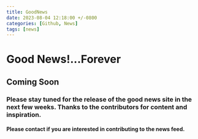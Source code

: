 ```yaml
---
title: GoodNews
date: 2023-08-04 12:18:00 +/-0800
categories: [Github, News]
tags: [news]
---
```


# Good News!...Forever 

## Coming Soon


### Please stay tuned for the release of the good news site in the next few weeks. Thanks to the contributors for content and inspiration.

#### Please contact if you are interested in contributing to the news feed.

